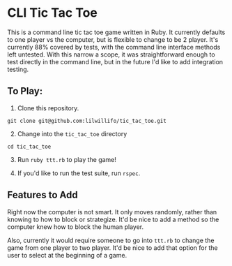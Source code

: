 # CLI Tic Tac Toe

This is a command line tic tac toe game written in Ruby. It currently defaults to one player vs the computer, but is flexible to change to be 2 player. It's currently 88% covered by tests, with the command line interface methods left untested. With this narrow a scope, it was straightforward enough to test directly in the command line, but in the future I'd like to add integration testing.

## To Play:
1. Clone this repository.

  ```shell
  git clone git@github.com:lilwillifo/tic_tac_toe.git
  ```

2. Change into the `tic_tac_toe` directory

  ```shell
  cd tic_tac_toe
  ```
3. Run `ruby ttt.rb` to play the game!

4. If you'd like to run the test suite, run `rspec`.

## Features to Add
Right now the computer is not smart. It only moves randomly, rather than knowing to how to block or strategize. It'd be nice to add a method so the computer knew how to block the human player.

Also, currently it would require someone to go into `ttt.rb` to change the game from one player to two player. It'd be nice to add that option for the user to select at the beginning of a game.
